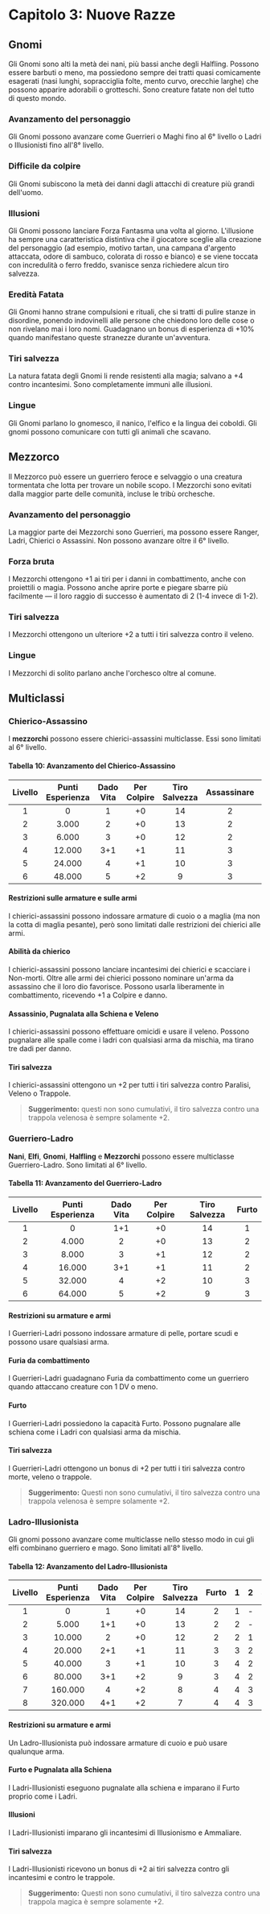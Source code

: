 # Capitolo 3: Nuove Razze

## Gnomi

Gli Gnomi sono alti la metà dei nani, più bassi anche degli Halfling. Possono essere barbuti o meno, ma possiedono sempre dei tratti quasi comicamente esagerati (nasi lunghi, sopracciglia folte, mento curvo, orecchie larghe) che possono apparire adorabili o grotteschi. Sono creature fatate non del tutto di questo mondo.

### Avanzamento del personaggio

Gli Gnomi possono avanzare come Guerrieri o Maghi fino al 6° livello o Ladri o Illusionisti fino all'8° livello.

### Difficile da colpire

Gli Gnomi subiscono la metà dei danni dagli attacchi di creature più grandi dell'uomo.

### Illusioni

Gli Gnomi possono lanciare Forza Fantasma una volta al giorno. L'illusione ha sempre una caratteristica distintiva che il giocatore sceglie alla creazione del personaggio (ad esempio, motivo tartan, una campana d'argento attaccata, odore di sambuco, colorata di rosso e bianco) e se viene toccata con incredulità o ferro freddo, svanisce senza richiedere alcun tiro salvezza.

### Eredità Fatata

Gli Gnomi hanno strane compulsioni e rituali, che si tratti di pulire stanze in disordine, ponendo indovinelli alle persone che chiedono loro delle cose o non rivelano mai i loro nomi. Guadagnano un bonus di esperienza di +10%  quando manifestano queste stranezze durante un'avventura.

### Tiri salvezza

La natura fatata degli Gnomi li rende resistenti alla magia; salvano a +4 contro incantesimi. Sono completamente immuni alle illusioni.

### Lingue

Gli Gnomi parlano lo gnomesco, il nanico, l'elfico e la lingua dei coboldi. Gli gnomi possono comunicare con tutti gli animali che scavano.

## Mezzorco

Il Mezzorco può essere un guerriero feroce e selvaggio o una creatura tormentata che lotta per trovare un nobile scopo. I Mezzorchi sono evitati dalla maggior parte delle comunità, incluse le tribù orchesche.

### Avanzamento del personaggio

La maggior parte dei Mezzorchi sono Guerrieri, ma possono essere Ranger, Ladri, Chierici o Assassini. Non possono avanzare oltre il 6° livello.

### Forza bruta

I Mezzorchi ottengono +1 ai tiri per i danni in combattimento, anche con proiettili o magia. Possono anche aprire porte e piegare sbarre più facilmente — il loro raggio di successo è aumentato di 2 (1-4 invece di 1-2).

### Tiri salvezza

I Mezzorchi ottengono un ulteriore +2 a tutti i tiri salvezza contro il veleno.

### Lingue

I Mezzorchi di solito parlano anche l'orchesco oltre al comune.

## Multiclassi

### Chierico-Assassino

I **mezzorchi** possono essere chierici-assassini multiclasse. Essi sono limitati al 6° livello.

#### Tabella 10: Avanzamento del Chierico-Assassino

| Livello | Punti Esperienza | Dado Vita | Per Colpire | Tiro Salvezza | Assassinare | 1   | 2   | 3   |
|:-------:|:----------------:|:---------:|:-----------:|:-------------:|:-----------:|:---:|:---:|:---:|
| 1       | 0                | 1         | +0          | 14            | 2           | -   | -   | -   |
| 2       | 3.000            | 2         | +0          | 13            | 2           | 1   | -   | -   |
| 3       | 6.000            | 3         | +0          | 12            | 2           | 2   | -   | -   |
| 4       | 12.000           | 3+1       | +1          | 11            | 3           | 2   | 1   | -   |
| 5       | 24.000           | 4         | +1          | 10            | 3           | 2   | 2   | -   |
| 6       | 48.000           | 5         | +2          | 9             | 3           | 2   | 2   | 1   |

#### Restrizioni sulle armature e sulle armi

I chierici-assassini possono indossare armature di cuoio o
a maglia (ma non la cotta di maglia pesante), però sono limitati dalle restrizioni dei chierici alle armi.

#### Abilità da chierico

I chierici-assassini possono lanciare incantesimi dei chierici
e scacciare i Non-morti. Oltre alle armi dei chierici possono nominare un'arma da assassino che il loro dio favorisce. Possono usarla liberamente in combattimento, ricevendo +1 a Colpire e danno.

#### Assassinio, Pugnalata alla Schiena e Veleno

I chierici-assassini possono effettuare omicidi e usare il veleno. Possono pugnalare alle spalle come i ladri con qualsiasi arma da mischia, ma tirano tre dadi per danno.

#### Tiri salvezza

I chierici-assassini ottengono un +2 per tutti i tiri salvezza contro Paralisi, Veleno o Trappole.

> **Suggerimento:** questi non sono cumulativi, il tiro salvezza contro una trappola velenosa è sempre solamente +2.

### Guerriero-Ladro

**Nani**, **Elfi**, **Gnomi**, **Halfling** e **Mezzorchi** possono essere multiclasse Guerriero-Ladro. Sono limitati al 6° livello.

#### Tabella 11: Avanzamento del Guerriero-Ladro

| Livello | Punti Esperienza | Dado Vita | Per Colpire | Tiro Salvezza | Furto |
|:-------:|:----------------:|:---------:|:-----------:|:-------------:|:-----:|
| 1       | 0                | 1+1       | +0          | 14            | 1     |
| 2       | 4.000            | 2         | +0          | 13            | 2     |
| 3       | 8.000            | 3         | +1          | 12            | 2     |
| 4       | 16.000           | 3+1       | +1          | 11            | 2     |
| 5       | 32.000           | 4         | +2          | 10            | 3     |
| 6       | 64.000           | 5         | +2          | 9             | 3     |

#### Restrizioni su armature e armi

I Guerrieri-Ladri possono indossare armature di pelle, portare scudi e possono usare qualsiasi arma.

#### Furia da combattimento

I Guerrieri-Ladri  guadagnano Furia da combattimento come un guerriero quando attaccano creature con 1 DV o meno.

#### Furto

I Guerrieri-Ladri possiedono la capacità Furto. Possono pugnalare alle schiena come i Ladri con qualsiasi arma da mischia.

#### Tiri salvezza

I Guerrieri-Ladri ottengono un bonus di +2 per tutti i tiri salvezza contro morte, veleno o trappole.

> **Suggerimento:** Questi non sono cumulativi, il tiro salvezza contro una trappola velenosa è sempre solamente +2.

### Ladro-Illusionista

Gli gnomi possono avanzare come multiclasse nello stesso modo in cui gli elfi combinano guerriero e mago. Sono limitati all'8° livello.

#### Tabella 12: Avanzamento del Ladro-Illusionista

| Livello | Punti Esperienza | Dado Vita | Per Colpire | Tiro Salvezza | Furto | 1   | 2   | 3   | 4   |
|:-------:|:----------------:|:---------:|:-----------:|:-------------:|:-----:|:---:|:---:|:---:|:---:|
| 1       | 0                | 1         | +0          | 14            | 2     | 1   | -   | -   | -   |
| 2       | 5.000            | 1+1       | +0          | 13            | 2     | 2   | -   | -   | -   |
| 3       | 10.000           | 2         | +0          | 12            | 2     | 2   | 1   | -   | -   |
| 4       | 20.000           | 2+1       | +1          | 11            | 3     | 3   | 2   | -   | -   |
| 5       | 40.000           | 3         | +1          | 10            | 3     | 4   | 2   | -   | -   |
| 6       | 80.000           | 3+1       | +2          | 9             | 3     | 4   | 2   | 1   | -   |
| 7       | 160.000          | 4         | +2          | 8             | 4     | 4   | 3   | 2   | -   |
| 8       | 320.000          | 4+1       | +2          | 7             | 4     | 4   | 3   | 2   | 1   |

#### Restrizioni su armature e armi

Un Ladro-Illusionista può indossare armature di cuoio e può usare qualunque arma.

#### Furto e Pugnalata alla Schiena

I Ladri-Illusionisti eseguono pugnalate alla schiena e imparano il Furto proprio come i Ladri.

#### Illusioni

I Ladri-Illusionisti imparano gli incantesimi di Illusionismo e Ammaliare.

#### Tiri salvezza

I Ladri-Illusionisti ricevono un bonus di +2 ai tiri salvezza contro gli incantesimi e contro le trappole.

> **Suggerimento:** Questi non sono cumulativi, il tiro salvezza contro una trappola magica è sempre solamente +2.